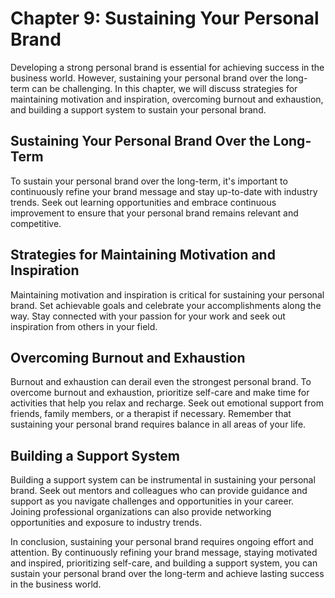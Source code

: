 Chapter 9: Sustaining Your Personal Brand
=========================================

Developing a strong personal brand is essential for achieving success in the business world. However, sustaining your personal brand over the long-term can be challenging. In this chapter, we will discuss strategies for maintaining motivation and inspiration, overcoming burnout and exhaustion, and building a support system to sustain your personal brand.

Sustaining Your Personal Brand Over the Long-Term
-------------------------------------------------

To sustain your personal brand over the long-term, it's important to continuously refine your brand message and stay up-to-date with industry trends. Seek out learning opportunities and embrace continuous improvement to ensure that your personal brand remains relevant and competitive.

Strategies for Maintaining Motivation and Inspiration
-----------------------------------------------------

Maintaining motivation and inspiration is critical for sustaining your personal brand. Set achievable goals and celebrate your accomplishments along the way. Stay connected with your passion for your work and seek out inspiration from others in your field.

Overcoming Burnout and Exhaustion
---------------------------------

Burnout and exhaustion can derail even the strongest personal brand. To overcome burnout and exhaustion, prioritize self-care and make time for activities that help you relax and recharge. Seek out emotional support from friends, family members, or a therapist if necessary. Remember that sustaining your personal brand requires balance in all areas of your life.

Building a Support System
-------------------------

Building a support system can be instrumental in sustaining your personal brand. Seek out mentors and colleagues who can provide guidance and support as you navigate challenges and opportunities in your career. Joining professional organizations can also provide networking opportunities and exposure to industry trends.

In conclusion, sustaining your personal brand requires ongoing effort and attention. By continuously refining your brand message, staying motivated and inspired, prioritizing self-care, and building a support system, you can sustain your personal brand over the long-term and achieve lasting success in the business world.


